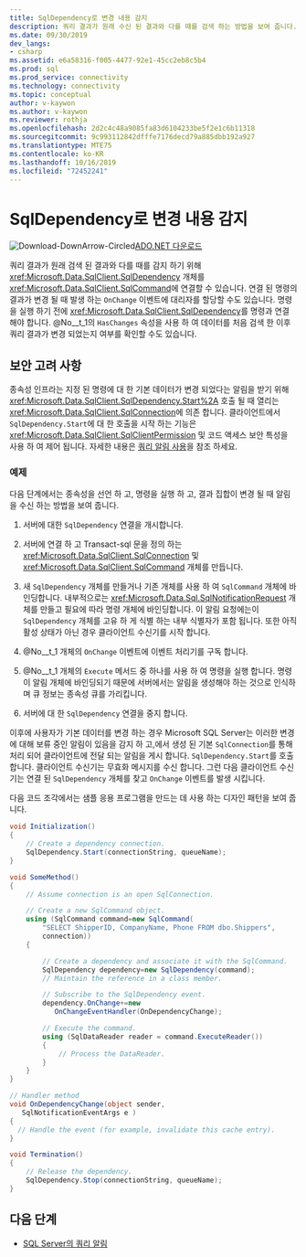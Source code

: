```yaml
---
title: SqlDependency로 변경 내용 감지
description: 쿼리 결과가 원래 수신 된 결과와 다를 때를 검색 하는 방법을 보여 줍니다.
ms.date: 09/30/2019
dev_langs:
- csharp
ms.assetid: e6a58316-f005-4477-92e1-45cc2eb8c5b4
ms.prod: sql
ms.prod_service: connectivity
ms.technology: connectivity
ms.topic: conceptual
author: v-kaywon
ms.author: v-kaywon
ms.reviewer: rothja
ms.openlocfilehash: 2d2c4c48a9085fa83d6104233be5f2e1c6b11318
ms.sourcegitcommit: 9c993112842dfffe7176decd79a885dbb192a927
ms.translationtype: MTE75
ms.contentlocale: ko-KR
ms.lasthandoff: 10/16/2019
ms.locfileid: "72452241"
---
```

# <a name="detecting-changes-with-sqldependency"></a>SqlDependency로 변경 내용 감지

![Download-DownArrow-Circled](../../../ssdt/media/download.png)[ADO.NET 다운로드](../../sql-connection-libraries.md#anchor-20-drivers-relational-access)

쿼리 결과가 원래 검색 된 결과와 다를 때를 감지 하기 위해 <xref:Microsoft.Data.SqlClient.SqlDependency> 개체를 <xref:Microsoft.Data.SqlClient.SqlCommand>에 연결할 수 있습니다. 연결 된 명령의 결과가 변경 될 때 발생 하는 `OnChange` 이벤트에 대리자를 할당할 수도 있습니다. 명령을 실행 하기 전에 <xref:Microsoft.Data.SqlClient.SqlDependency>를 명령과 연결 해야 합니다. @No__t_1의 `HasChanges` 속성을 사용 하 여 데이터를 처음 검색 한 이후 쿼리 결과가 변경 되었는지 여부를 확인할 수도 있습니다.

## <a name="security-considerations"></a>보안 고려 사항

종속성 인프라는 지정 된 명령에 대 한 기본 데이터가 변경 되었다는 알림을 받기 위해 <xref:Microsoft.Data.SqlClient.SqlDependency.Start%2A> 호출 될 때 열리는 <xref:Microsoft.Data.SqlClient.SqlConnection>에 의존 합니다. 클라이언트에서 `SqlDependency.Start`에 대 한 호출을 시작 하는 기능은 <xref:Microsoft.Data.SqlClient.SqlClientPermission> 및 코드 액세스 보안 특성을 사용 하 여 제어 됩니다. 자세한 내용은 [쿼리 알림 사용](enable-query-notifications.md)을 참조 하세요.

### <a name="example"></a>예제

다음 단계에서는 종속성을 선언 하 고, 명령을 실행 하 고, 결과 집합이 변경 될 때 알림을 수신 하는 방법을 보여 줍니다.

1. 서버에 대한 `SqlDependency` 연결을 개시합니다.

2. 서버에 연결 하 고 Transact-sql 문을 정의 하는 <xref:Microsoft.Data.SqlClient.SqlConnection> 및 <xref:Microsoft.Data.SqlClient.SqlCommand> 개체를 만듭니다.

3. 새 `SqlDependency` 개체를 만들거나 기존 개체를 사용 하 여 `SqlCommand` 개체에 바인딩합니다. 내부적으로는 <xref:Microsoft.Data.Sql.SqlNotificationRequest> 개체를 만들고 필요에 따라 명령 개체에 바인딩합니다. 이 알림 요청에는이 `SqlDependency` 개체를 고유 하 게 식별 하는 내부 식별자가 포함 됩니다. 또한 아직 활성 상태가 아닌 경우 클라이언트 수신기를 시작 합니다.

4. @No__t_1 개체의 `OnChange` 이벤트에 이벤트 처리기를 구독 합니다.

5. @No__t_1 개체의 `Execute` 메서드 중 하나를 사용 하 여 명령을 실행 합니다. 명령이 알림 개체에 바인딩되기 때문에 서버에서는 알림을 생성해야 하는 것으로 인식하며 큐 정보는 종속성 큐를 가리킵니다.

6. 서버에 대 한 `SqlDependency` 연결을 중지 합니다.

이후에 사용자가 기본 데이터를 변경 하는 경우 Microsoft SQL Server는 이러한 변경에 대해 보류 중인 알림이 있음을 감지 하 고,에서 생성 된 기본 `SqlConnection`를 통해 처리 되어 클라이언트에 전달 되는 알림을 게시 합니다. `SqlDependency.Start`를 호출 합니다. 클라이언트 수신기는 무효화 메시지를 수신 합니다. 그런 다음 클라이언트 수신기는 연결 된 `SqlDependency` 개체를 찾고 `OnChange` 이벤트를 발생 시킵니다.

다음 코드 조각에서는 샘플 응용 프로그램을 만드는 데 사용 하는 디자인 패턴을 보여 줍니다.

```csharp
void Initialization()
{
    // Create a dependency connection.
    SqlDependency.Start(connectionString, queueName);
}

void SomeMethod()
{
    // Assume connection is an open SqlConnection.

    // Create a new SqlCommand object.
    using (SqlCommand command=new SqlCommand(
        "SELECT ShipperID, CompanyName, Phone FROM dbo.Shippers",
        connection))
    {

        // Create a dependency and associate it with the SqlCommand.
        SqlDependency dependency=new SqlDependency(command);
        // Maintain the reference in a class member.

        // Subscribe to the SqlDependency event.
        dependency.OnChange+=new
           OnChangeEventHandler(OnDependencyChange);

        // Execute the command.
        using (SqlDataReader reader = command.ExecuteReader())
        {
            // Process the DataReader.
        }
    }
}

// Handler method
void OnDependencyChange(object sender,
   SqlNotificationEventArgs e )
{
  // Handle the event (for example, invalidate this cache entry).
}

void Termination()
{
    // Release the dependency.
    SqlDependency.Stop(connectionString, queueName);
}
```

## <a name="next-steps"></a>다음 단계
- [SQL Server의 쿼리 알림](query-notifications-sql-server.md)

